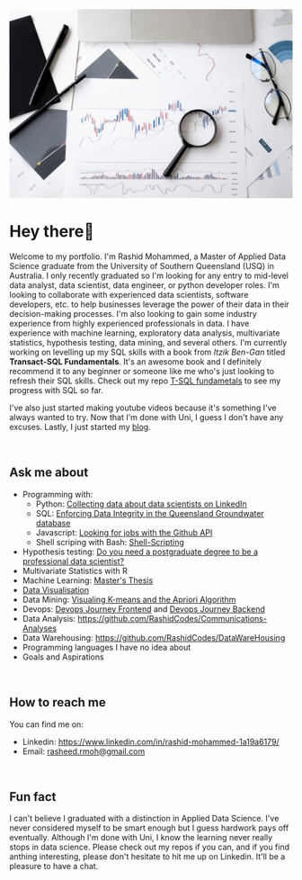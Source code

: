 <img src="pexels-anna-nekrashevich-6801648.jpg" />

# Hey there👋

Welcome to my portfolio. I'm Rashid Mohammed, a Master of Applied Data Science graduate from the University of Southern Queensland (USQ) in Australia. I only recently graduated so I'm looking for any entry to mid-level data analyst, data scientist, data engineer, or python developer roles. I'm looking to collaborate with experienced data scientists, software developers, etc. to help businesses leverage the power of their data in their decision-making processes. I'm also looking to gain some industry experience from highly experienced professionals in data.  I have experience with machine learning, exploratory data analysis, multivariate statistics, hypothesis testing, data mining, and several others. I'm currently working on levelling up my SQL skills with a book from *Itzik Ben-Gan* titled **Transact-SQL Fundamentals**. It's an awesome book and I definitely recommend it to any beginner or someone like me who's just looking to refresh their SQL skills. Check out my repo [T-SQL fundametals](https://github.com/RashidCodes/T-SQL_Fundamentals/tree/defining_data_integrity) to see my progress with SQL so far. 

I've also just started making youtube videos because it's something I've always wanted to try. Now that I'm done with Uni, I guess I don't have any excuses. Lastly, I just started my [blog](http://kingmoh.hashnode.dev/).

<br/>

## Ask me about 
- Programming with:
	- Python: [Collecting data about data scientists on LinkedIn](https://github.com/RashidCodes/Scrapers)
	- SQL: [Enforcing Data Integrity in the Queensland Groundwater database](https://github.com/RashidCodes/Consistency/tree/main) 
	- Javascript: [Looking for jobs with the Github API](https://github.com/RashidCodes/GithubJobs) 
	- Shell scriping with Bash: [Shell-Scripting](https://github.com/RashidCodes/Shell-Scripting)
- Hypothesis testing: [Do you need a postgraduate degree to be a professional data scientist?](https://github.com/RashidCodes/Postgrad-Test/blob/master/CSC8002_Progress.ipynb)
- Multivariate Statistics with R 
- Machine Learning: [Master's Thesis](https://github.com/RashidCodes/EEG-Analysis)
- [Data Visualisation](https://public.tableau.com/app/profile/rashid.mohammed6565#!/?newProfile=&activeTab=0)
- Data Mining: [Visualing K-means and the Apriori Algorithm](https://github.com/RashidCodes/K-Apriori)
- Devops: [Devops Journey Frontend](https://github.com/RashidCodes/Devops-Journey-Frontend) and [Devops Journey Backend](https://github.com/RashidCodes/Devops-Journey-Backend)
- Data Analysis: https://github.com/RashidCodes/Communications-Analyses
- Data Warehousing: https://github.com/RashidCodes/DataWareHousing
- Programming languages I have no idea about
- Goals and Aspirations 



<br/>

## How to reach me 
You can find me on:
- Linkedin: https://www.linkedin.com/in/rashid-mohammed-1a19a6179/
- Email: rasheed.rmoh@gmail.com

<br/>

## Fun fact
I can't believe I graduated with a distinction in Applied Data Science. I've never considered myself to be smart enough but I guess hardwork pays off eventually. Although I'm done with Uni, I know the learning never really stops in data science. Please check out my repos if you can, and if you find anthing interesting, please don't hesitate to hit me up on Linkedin. It'll be a pleasure to have a chat.




